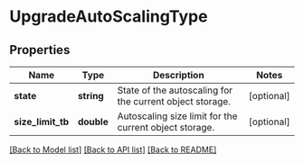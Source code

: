 # UpgradeAutoScalingType

## Properties
Name | Type | Description | Notes
------------ | ------------- | ------------- | -------------
**state** | **string** | State of the autoscaling for the current object storage. | [optional] 
**size_limit_tb** | **double** | Autoscaling size limit for the current object storage. | [optional] 

[[Back to Model list]](../../README.md#documentation-for-models) [[Back to API list]](../../README.md#documentation-for-api-endpoints) [[Back to README]](../../README.md)

